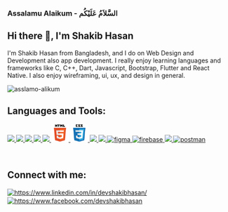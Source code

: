### Assalamu Alaikum - السَّلاَمُ عَلَيْكُم
## Hi there 👋, I'm Shakib Hasan

I'm Shakib Hasan from Bangladesh, and I do on Web Design and Development also app development. 
I really enjoy learning languages and frameworks like C, C++, Dart, Javascript, Bootstrap, Flutter  and React Native. 
I also enjoy wireframing, ui, ux, and design in general.





![asslamo-alikum](https://user-images.githubusercontent.com/90518184/139929922-d2a89289-c336-47b6-978d-91c29cabeb05.gif)



## Languages and Tools:

<p align="left">
    <a href="https://www.cprogramming.com" target="_blank"> <img src="https://img.icons8.com/color/48/000000/c.png"/> </a>
    <a href="https://www.cplusplus.com" target="_blank"> <img src="https://img.icons8.com/color/48/000000/c-plus-plus.png"/> </a>
    <a href="https://www.python.org" target="_blank"> <img src="https://img.icons8.com/fluency/48/000000/python.png"/> </a>
    <a href="https://www.javascript.com" target="_blank"> <img src="https://img.icons8.com/color/48/000000/javascript--v1.png"/> </a>
    <a href="https://dart.dev" target="_blank"> <img src="https://img.icons8.com/color/48/000000/dart.png"/> </a>
      <a href="https://www.w3.org/html/" target="_blank"> <img src="https://raw.githubusercontent.com/devicons/devicon/master/icons/html5/html5-original-wordmark.svg" alt="html5" width="40" height="40"/> </a>
    <a href="https://www.w3schools.com/css/" target="_blank"> <img src="https://raw.githubusercontent.com/devicons/devicon/master/icons/css3/css3-original-wordmark.svg" alt="css3" width="40" height="40"/> </a>
    <a href="https://getbootstrap.com" target="_blank"> <img src="https://img.icons8.com/color/48/000000/bootstrap.png"/> </a> 
    <a href="https://flutter.dev" target="_blank"> <img src="https://img.icons8.com/color/48/000000/flutter.png"/> </a>
      <a href="https://www.figma.com/" target="_blank"> <img src="https://www.vectorlogo.zone/logos/figma/figma-icon.svg" alt="figma" width="40" height="40"/> </a>
  <a href="https://firebase.google.com/" target="_blank"> <img src="https://www.vectorlogo.zone/logos/firebase/firebase-icon.svg" alt="firebase" width="40" height="40"/> </a> 
    <a href="https://git-scm.com/" target="_blank"> <img src="https://img.icons8.com/color/48/000000/git.png"/> </a>  
     <a href="https://postman.com" target="_blank"> <img src="https://www.vectorlogo.zone/logos/getpostman/getpostman-icon.svg" alt="postman" width="40" height="40"/> </a>
</p>

<br/>

## Connect with me:
<p align="left">
<p align="left">
<a href="https://www.linkedin.com/in/devshakibhasan/" target="blank"><img align="center" src="https://raw.githubusercontent.com/rahuldkjain/github-profile-readme-generator/master/src/images/icons/Social/linked-in-alt.svg" alt="https://www.linkedin.com/in/devshakibhasan/" height="30" width="40" /></a>
<a href="https://www.facebook.com/devshakibhasan" target="blank"><img align="center" src="https://raw.githubusercontent.com/rahuldkjain/github-profile-readme-generator/master/src/images/icons/Social/facebook.svg" alt="https://www.facebook.com/devshakibhasan" height="30" width="40" /></a>
</p>

</p>

